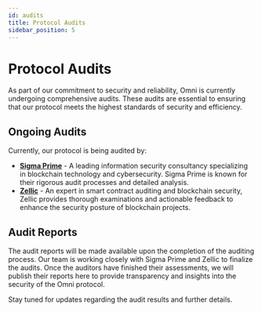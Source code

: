```yaml
---
id: audits
title: Protocol Audits
sidebar_position: 5
---
```


# Protocol Audits

As part of our commitment to security and reliability, Omni is currently undergoing comprehensive audits. These audits are essential to ensuring that our protocol meets the highest standards of security and efficiency.

## Ongoing Audits

Currently, our protocol is being audited by:

- [**Sigma Prime**](https://sigmaprime.io/) - A leading information security consultancy specializing in blockchain technology and cybersecurity. Sigma Prime is known for their rigorous audit processes and detailed analysis.
- [**Zellic**](https://www.zellic.io/) - An expert in smart contract auditing and blockchain security, Zellic provides thorough examinations and actionable feedback to enhance the security posture of blockchain projects.

## Audit Reports

The audit reports will be made available upon the completion of the auditing process. Our team is working closely with Sigma Prime and Zellic to finalize the audits. Once the auditors have finished their assessments, we will publish their reports here to provide transparency and insights into the security of the Omni protocol.

Stay tuned for updates regarding the audit results and further details.
